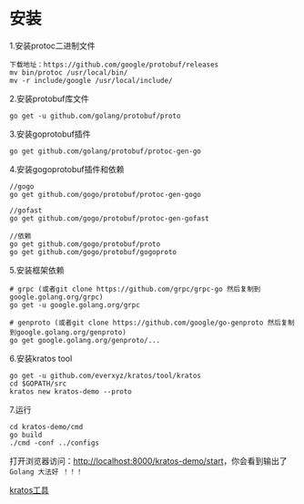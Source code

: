 # 安装

1.安装protoc二进制文件

```
下载地址：https://github.com/google/protobuf/releases
mv bin/protoc /usr/local/bin/
mv -r include/google /usr/local/include/
```

2.安装protobuf库文件

```
go get -u github.com/golang/protobuf/proto
```

3.安装goprotobuf插件

```
go get github.com/golang/protobuf/protoc-gen-go
```

4.安装gogoprotobuf插件和依赖

```
//gogo
go get github.com/gogo/protobuf/protoc-gen-gogo

//gofast
go get github.com/gogo/protobuf/protoc-gen-gofast

//依赖
go get github.com/gogo/protobuf/proto
go get github.com/gogo/protobuf/gogoproto
```

5.安装框架依赖

```
# grpc (或者git clone https://github.com/grpc/grpc-go 然后复制到google.golang.org/grpc)
go get -u google.golang.org/grpc

# genproto (或者git clone https://github.com/google/go-genproto 然后复制到google.golang.org/genproto)
go get google.golang.org/genproto/...
```

6.安装kratos tool

```
go get -u github.com/everxyz/kratos/tool/kratos
cd $GOPATH/src
kratos new kratos-demo --proto
```

7.运行

```
cd kratos-demo/cmd
go build
./cmd -conf ../configs
```

打开浏览器访问：[http://localhost:8000/kratos-demo/start](http://localhost:8000/kratos-demo/start)，你会看到输出了`Golang 大法好 ！！！`

[kratos工具](kratos-tool.md)

